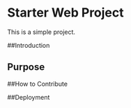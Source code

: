 # Starter Web Project

This is a simple project.

##Introduction

## Purpose

##How to Contribute

##Deployment